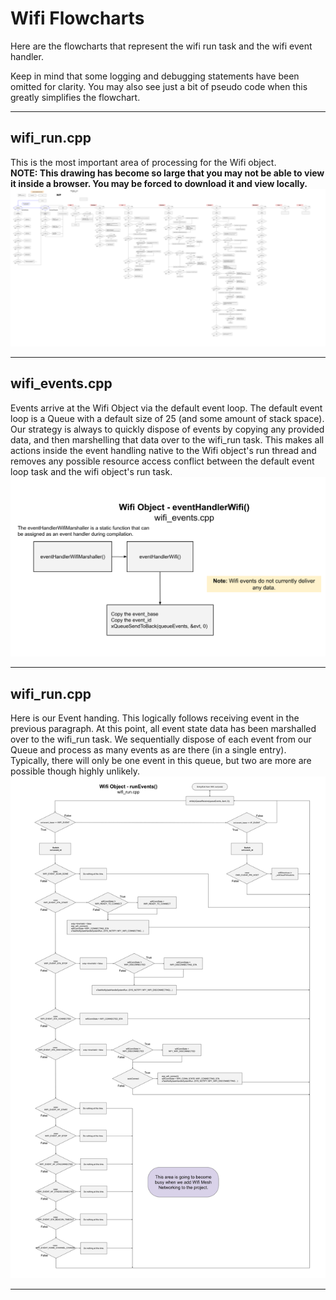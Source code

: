 # Wifi Flowcharts
Here are the flowcharts that represent the wifi run task and the wifi event handler.  

Keep in mind that some logging and debugging statements have been omitted for clarity.  You may also see just a bit of pseudo code when this greatly simplifies the flowchart. 
___  
## wifi_run.cpp
This is the most important area of processing for the Wifi object.  
**NOTE: This drawing has become so large that you may not be able to view it inside a browser. You may be forced to download it and view locally.**  
![Wifi Flowchart Run](./drawings/wifi_flowchart_run.svg)  
___  
## wifi_events.cpp
Events arrive at the Wifi Object via the default event loop.  The default event loop is a Queue with a default size of 25 (and some amount of stack space).  Our strategy is always to quickly dispose of events by copying any provided data, and then marshelling that data over to the wifi_run task.  This makes all actions inside the event handling native to the Wifi object's run thread and removes any possible resource access conflict between the default event loop task and the wifi object's run task.  
![Wifi Flowchart Event](./drawings/wifi_flowchart_event.svg)  
___  
## wifi_run.cpp
Here is our Event handing.  This logically follows receiving event in the previous paragraph.  At this point, all event state data has been marshalled over to the wifi_run task.  We sequentially dispose of each event from our Queue and process as many events as are there (in a single entry).  Typically, there will only be one event in this queue, but two are more are possible though highly unlikely.  
![Wifi Flowchart Event Run](./drawings/wifi_flowchart_event_run.svg)  
___  